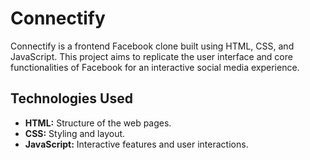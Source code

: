 # Connectify

Connectify is a frontend Facebook clone built using HTML, CSS, and JavaScript. This project aims to replicate the user interface and core functionalities of Facebook for an interactive social media experience.

## Technologies Used

- **HTML:** Structure of the web pages.
- **CSS:** Styling and layout.
- **JavaScript:** Interactive features and user interactions.

